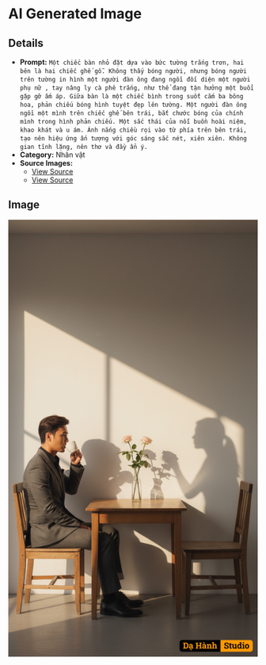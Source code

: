 # AI Generated Image

## Details
- **Prompt:** `Một chiếc bàn nhỏ đặt dựa vào bức tường trắng trơn, hai bên là hai chiếc ghế gỗ. Không thấy bóng người, nhưng bóng người trên tường in hình một người đàn ông đang ngồi đối diện một người phụ nữ , tay nâng ly cà phê trắng, như thể đang tận hưởng một buổi gặp gỡ ấm áp. Giữa bàn là một chiếc bình trong suốt cắm ba bông hoa, phản chiếu bóng hình tuyệt đẹp lên tường. Một người đàn ông ngồi một mình trên chiếc ghế bên trái, bắt chước bóng của chính mình trong hình phản chiếu. Một sắc thái của nỗi buồn hoài niệm, khao khát và u ám. Ánh nắng chiều rọi vào từ phía trên bên trái, tạo nên hiệu ứng ấn tượng với góc sáng sắc nét, xiên xiên. Không gian tĩnh lặng, nên thơ và đầy ẩn ý.`
- **Category:** Nhân vật
- **Source Images:**
  - [View Source](https://raw.githubusercontent.com/lenzcomvth/Somethings/main/Models/Female/Female1.jpg)
  - [View Source](https://raw.githubusercontent.com/lenzcomvth/Somethings/main/Models/Male/Male.png)

## Image
![AI Generated Image](./image-2025-10-15T10-17-45-768Z-q1djk.png)